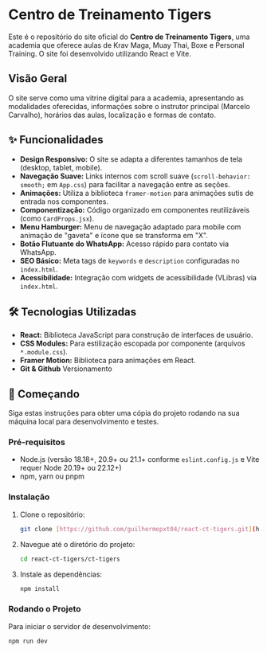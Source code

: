 # Centro de Treinamento Tigers

Este é o repositório do site oficial do **Centro de Treinamento Tigers**, uma academia que oferece aulas de Krav Maga, Muay Thai, Boxe e Personal Training. O site foi desenvolvido utilizando React e Vite.

## Visão Geral

O site serve como uma vitrine digital para a academia, apresentando as modalidades oferecidas, informações sobre o instrutor principal (Marcelo Carvalho), horários das aulas, localização e formas de contato.

## ✨ Funcionalidades

* **Design Responsivo:** O site se adapta a diferentes tamanhos de tela (desktop, tablet, mobile).
* **Navegação Suave:** Links internos com scroll suave (`scroll-behavior: smooth;` em `App.css`) para facilitar a navegação entre as seções.
* **Animações:** Utiliza a biblioteca `framer-motion` para animações sutis de entrada nos componentes.
* **Componentização:** Código organizado em componentes reutilizáveis (como `CardProps.jsx`).
* **Menu Hamburger:** Menu de navegação adaptado para mobile com animação de "gaveta" e ícone que se transforma em "X".
* **Botão Flutuante do WhatsApp:** Acesso rápido para contato via WhatsApp.
* **SEO Básico:** Meta tags de `keywords` e `description` configuradas no `index.html`.
* **Acessibilidade:** Integração com widgets de acessibilidade (VLibras) via `index.html`.

## 🛠️ Tecnologias Utilizadas

* **React:** Biblioteca JavaScript para construção de interfaces de usuário.
* **CSS Modules:** Para estilização escopada por componente (arquivos `*.module.css`).
* **Framer Motion:** Biblioteca para animações em React.
* **Git & Github** Versionamento

## 🚀 Começando

Siga estas instruções para obter uma cópia do projeto rodando na sua máquina local para desenvolvimento e testes.

### Pré-requisitos

* Node.js (versão 18.18+, 20.9+ ou 21.1+ conforme `eslint.config.js` e Vite requer Node 20.19+ ou 22.12+)
* npm, yarn ou pnpm

### Instalação

1.  Clone o repositório:
    ```bash
    git clone [https://github.com/guilhermepxt04/react-ct-tigers.git](https://github.com/guilhermepxt04/react-ct-tigers.git)
    ```
2.  Navegue até o diretório do projeto:
    ```bash
    cd react-ct-tigers/ct-tigers
    ```
3.  Instale as dependências:
    ```bash
    npm install
    ```

### Rodando o Projeto

Para iniciar o servidor de desenvolvimento:

```bash
npm run dev
```